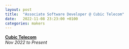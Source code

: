 ```yaml
---
layout: post
title:  "Associate Software Developer @ Cubic Telecom"
date:   2022-11-08 23:23:00 +0100
categories: makers
---
```


**[Cubic Telecom](https://www.cubictelecom.com/)**  
_Nov 2022 to Present_
